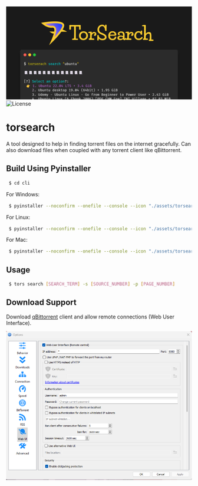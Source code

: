 [![TorSearch](cli/assets/torsearch_header_big.png)](https://github.com/ShubheshDixit/torsearch)
![License](https://img.shields.io/badge/license-MIT-blue.svg)

# torsearch

A tool designed to help in finding torrent files on the internet gracefully. Can also download files when coupled with any torrent client like qBittorrent.

## Build Using Pyinstaller

```bash
 $ cd cli
```

For Windows:

```bash
 $ pyinstaller --noconfirm --onefile --console --icon "./assets/torsearch_logo_192.ico" --name "tors" --add-data "./torsearch/src/tors;."  "./torsearch/src/tors/__main__.py"
```

For Linux:

```bash
 $ pyinstaller --noconfirm --onefile --console --icon "./assets/torsearch_logo_192.png" --name "tors" --add-data "./torsearch/src/tors;."  "./torsearch/src/tors/__main__.py"
```

For Mac:

```bash
 $ pyinstaller --noconfirm --onefile --console --icon "./assets/torsearch_logo_apple.icns" --name "tors" --osx-bundle-identifier 'com.torsearch.tors' --add-data "./torsearch/src/tors:." --clean "./torsearch/src/tors/__main__.py"
```

## Usage

```bash
 $ tors search [SEARCH_TERM] -s [SOURCE_NUMBER] -p [PAGE_NUMBER]
```

## Download Support

Download [qBittorrent](https://www.qbittorrent.org/download.php) client and allow remote connections (Web User Interface).

[![qBittorrent](cli/assets/qbittorrent_setings.exe.png)](https://www.qbittorrent.org/download.php)

